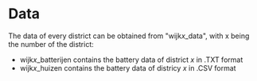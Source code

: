 # Data
The data of every district can be obtained from "wijk*x*_data", with x being the number of the district:
* wijk*x*_batterijen contains the battery data of district *x* in .TXT format
* wijk*x*_huizen contains the battery data of districy *x* in .CSV format

